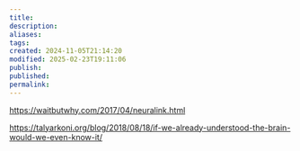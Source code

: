 ```yaml
---
title: 
description: 
aliases: 
tags: 
created: 2024-11-05T21:14:20
modified: 2025-02-23T19:11:06
publish: 
published: 
permalink: 
---
```


https://waitbutwhy.com/2017/04/neuralink.html

https://talyarkoni.org/blog/2018/08/18/if-we-already-understood-the-brain-would-we-even-know-it/
